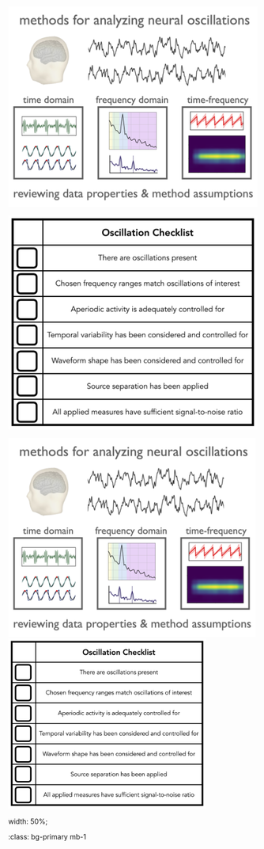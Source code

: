 ![abstract](https://raw.githubusercontent.com/OscillationMethods/Site/main/oscmethods/assets/OscillationsOverview.png)

![checklist](https://raw.githubusercontent.com/OscillationMethods/Site/main/oscmethods/assets/OscillationsChecklist.png)

<img src=https://raw.githubusercontent.com/OscillationMethods/Site/main/oscmethods/assets/OscillationsOverview.png alt="overview" class="center" width=500>

<img src=https://raw.githubusercontent.com/OscillationMethods/Site/main/oscmethods/assets/OscillationsChecklist.png alt="overview" class="center" width=400>

width: 50%;


:class: bg-primary mb-1